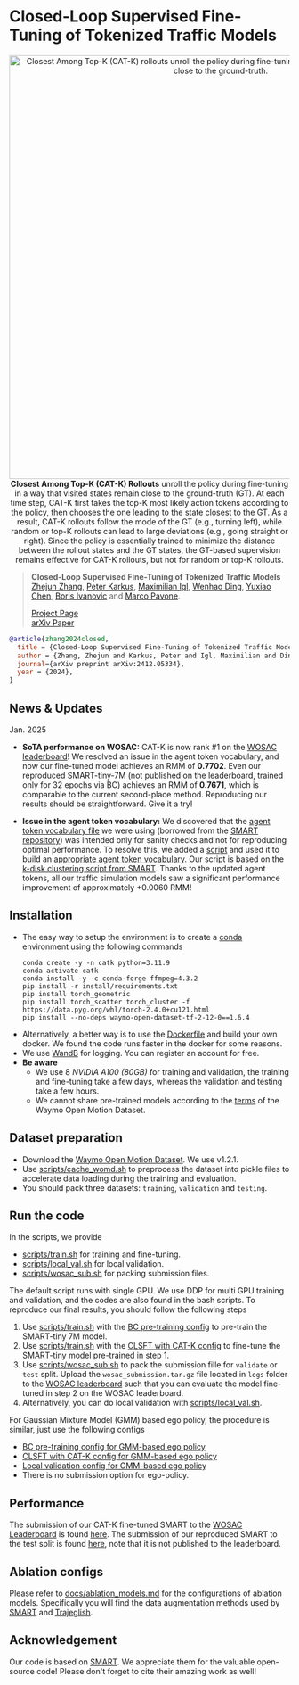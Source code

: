 # Closed-Loop Supervised Fine-Tuning of Tokenized Traffic Models


<p align="center">
     <img src="docs/catk_banner.png" alt="Closest Among Top-K (CAT-K) rollouts unroll the policy during fine-tuning in a way that visited states remain close to the ground-truth.", width=760px>
     <br/><strong>Closest Among Top-K (CAT-K) Rollouts</strong> unroll the policy during fine-tuning in a way that visited states remain close to the ground-truth (GT). At each time step, CAT-K first takes the top-K most likely action tokens according to the policy, then chooses the one leading to the state closest to the GT. As a result, CAT-K rollouts follow the mode of the GT (e.g., turning left), while random or top-K rollouts can lead to large deviations (e.g., going straight or right). Since the policy is essentially trained to minimize the distance between the rollout states and the GT states, the GT-based supervision remains effective for CAT-K rollouts, but not for random or top-K rollouts.
</p>

> **Closed-Loop Supervised Fine-Tuning of Tokenized Traffic Models**            
> [Zhejun Zhang](https://zhejz.github.io/), [Peter Karkus](https://karkus.tilda.ws/), [Maximilian Igl](https://maximilianigl.com/), [Wenhao Ding](https://wenhao.pub/), [Yuxiao Chen](https://research.nvidia.com/labs/avg/author/yuxiao-chen/), [Boris Ivanovic](https://www.borisivanovic.com/) and [Marco Pavone](https://web.stanford.edu/~pavone/index.html).<br/>
> 
> [Project Page](https://zhejz.github.io/catk)<br/>
> [arXiv Paper](https://arxiv.org/abs/2412.05334)

```bibtex
@article{zhang2024closed,
  title = {Closed-Loop Supervised Fine-Tuning of Tokenized Traffic Models},
  author = {Zhang, Zhejun and Karkus, Peter and Igl, Maximilian and Ding, Wenhao and Chen, Yuxiao and Ivanovic, Boris and Pavone, Marco},
  journal={arXiv preprint arXiv:2412.05334},
  year = {2024},
}
```
## News & Updates

Jan. 2025
- **SoTA performance on WOSAC:** CAT-K is now rank #1 on the [WOSAC leaderboard](https://waymo.com/open/challenges/2024/sim-agents/)! We resolved an issue in the agent token vocabulary, and now our fine-tuned model achieves an RMM of **0.7702**. Even our reproduced SMART-tiny-7M (not published on the leaderboard, trained only for 32 epochs via BC) achieves an RMM of **0.7671**, which is comparable to the current second-place method. Reproducing our results should be straightforward. Give it a try!

- **Issue in the agent token vocabulary:** We discovered that the [agent token vocabulary file](src/smart/tokens/cluster_frame_5_2048_remove_duplicate.pkl) we were using (borrowed from the [SMART repository](https://github.com/rainmaker22/SMART/blob/main/smart/tokens/cluster_frame_5_2048.pkl)) was intended only for sanity checks and not for reproducing optimal performance. To resolve this, we added a [script](src/smart/tokens/traj_clustering.py) and used it to build an [appropriate agent token vocabulary](src/smart/tokens/agent_vocab_555_s2.pkl). Our script is based on the [k-disk clustering script from SMART](https://github.com/rainmaker22/SMART/blob/main/scripts/traj_clstering.py). Thanks to the updated agent tokens, all our traffic simulation models saw a significant performance improvement of approximately +0.0060 RMM!



## Installation
- The easy way to setup the environment is to create a [conda](https://docs.conda.io/en/latest/miniconda.html) environment using the following commands
  ```
  conda create -y -n catk python=3.11.9
  conda activate catk
  conda install -y -c conda-forge ffmpeg=4.3.2
  pip install -r install/requirements.txt
  pip install torch_geometric
  pip install torch_scatter torch_cluster -f https://data.pyg.org/whl/torch-2.4.0+cu121.html
  pip install --no-deps waymo-open-dataset-tf-2-12-0==1.6.4
  ```
- Alternatively, a better way is to use the [Dockerfile](install/Dockerfile) and build your own docker. We found the code runs faster in the docker for some reasons.
- We use [WandB](https://wandb.ai/) for logging. You can register an account for free.
- **Be aware**
  - We use 8 *NVIDIA A100 (80GB)* for training and validation, the training and fine-tuning take a few days, whereas the validation and testing take a few hours.
  - We cannot share pre-trained models according to the [terms](https://waymo.com/open/terms) of the Waymo Open Motion Dataset.


## Dataset preparation
- Download the [Waymo Open Motion Dataset](https://waymo.com/open/download/). We use v1.2.1.
- Use [scripts/cache_womd.sh](scripts/cache_womd.sh) to preprocess the dataset into pickle files to accelerate data loading during the training and evaluation.
- You should pack three datasets: `training`, `validation` and `testing`.

## Run the code
In the scripts, we provide
- [scripts/train.sh](scripts/train.sh) for training and fine-tuning.
- [scripts/local_val.sh](scripts/local_val.sh) for local validation.
- [scripts/wosac_sub.sh](scripts/wosac_sub.sh) for packing submission files.

The default script runs with single GPU. We use DDP for multi GPU training and validation, and the codes are also found in the bash scripts.
To reproduce our final results, you should follow the following steps
1. Use [scripts/train.sh](scripts/train.sh) with the [BC pre-training config](configs/experiment/pre_bc.yaml) to pre-train the SMART-tiny 7M model.
2. Use [scripts/train.sh](scripts/train.sh) with the [CLSFT with CAT-K config](configs/experiment/clsft.yaml) to fine-tune the SMART-tiny model pre-trained in step 1.
3. Use [scripts/wosac_sub.sh](scripts/wosac_sub.sh) to pack the submission fille for `validate` or `test` split. Upload the `wosac_submission.tar.gz` file located in `logs` folder to the [WOSAC leaderboard](https://waymo.com/open/challenges/2024/sim-agents/) such that you can evaluate the model fine-tuned in step 2 on the WOSAC leaderboard.
4. Alternatively, you can do local validation with [scripts/local_val.sh](scripts/local_val.sh).

For Gaussian Mixture Model (GMM) based ego policy, the procedure is similar, just use the following configs
- [BC pre-training config for GMM-based ego policy](configs/experiment/ego_gmm_pre_bc.yaml)
- [CLSFT with CAT-K config for GMM-based ego policy](configs/experiment/ego_gmm_clsft.yaml)
- [Local validation config for GMM-based ego policy](configs/experiment/ego_gmm_local_val.yaml)
- There is no submission option for ego-policy.

## Performance

The submission of our CAT-K fine-tuned SMART to the [WOSAC Leaderboard](https://waymo.com/open/challenges/2024/sim-agents/) is found [here](https://waymo.com/open/challenges/sim-agents/results/5ea7a3eb-7337/1731338655639000/).
The submission of our reproduced SMART to the test split is found [here](https://waymo.com/open/challenges/sim-agents/results/5ea7a3eb-7337/1731391949275000/), note that it is not published to the leaderboard.

## Ablation configs

Please refer to [docs/ablation_models.md](docs/ablation_models.md) for the configurations of ablation models.
Specifically you will find the data augmentation methods used by [SMART](https://arxiv.org/abs/2207.05844) and [Trajeglish](https://arxiv.org/abs/2312.04535).

## Acknowledgement

Our code is based on [SMART](https://github.com/rainmaker22/SMART). We appreciate them for the valuable open-source code! Please don't forget to cite their amazing work as well!

